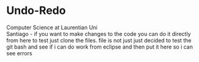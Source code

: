 # Undo-Redo
Computer Science at Laurentian Uni	
Santiago - if you want to make changes to the code you can do it directly from here to test just clone the files.
file is not just just decided to test the git bash and see if i can do work from eclipse and then put it here so i can see errors
	
